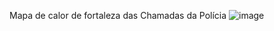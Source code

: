 Mapa de calor de fortaleza das Chamadas da Polícia
![image](https://user-images.githubusercontent.com/19413241/212567558-44578d39-6be8-4054-a465-b6a59dedf7d4.png)

